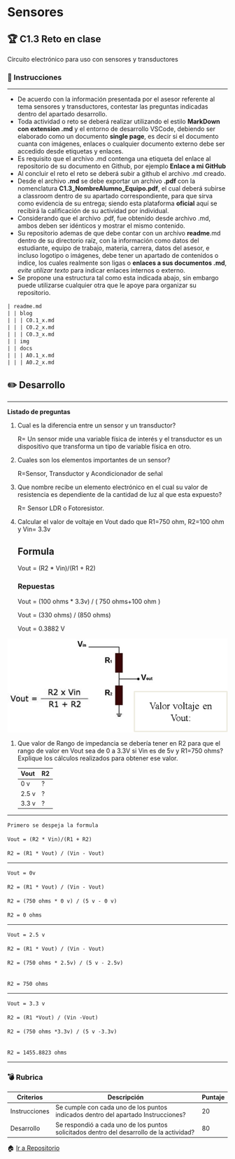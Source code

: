 # Sensores

## :trophy: C1.3 Reto en clase

Circuito electrónico para uso con sensores y transductores

### :blue_book: Instrucciones
___

- De acuerdo con la información presentada por el asesor referente al tema sensores y transductores, contestar las preguntas indicadas dentro del apartado desarrollo.
- Toda actividad o reto se deberá realizar utilizando el estilo **MarkDown con extension .md** y el entorno de desarrollo VSCode, debiendo ser elaborado como un documento **single page**, es decir si el documento cuanta con imágenes, enlaces o cualquier documento externo debe ser accedido desde etiquetas y enlaces.
- Es requisito que el archivo .md contenga una etiqueta del enlace al repositorio de su documento en Github, por ejemplo **Enlace a mi GitHub**
- Al concluir el reto el reto se deberá subir a github el archivo .md creado.
- Desde el archivo **.md** se debe exportar un archivo **.pdf** con la nomenclatura **C1.3_NombreAlumno_Equipo.pdf**, el cual deberá subirse a classroom dentro de su apartado correspondiente, para que sirva como evidencia de su entrega; siendo esta plataforma **oficial** aquí se recibirá la calificación de su actividad por individual.
- Considerando que el archivo .pdf, fue obtenido desde archivo .md, ambos deben ser idénticos y mostrar el mismo contenido.
- Su repositorio ademas de que debe contar con un archivo **readme**.md dentro de su directorio raíz, con la información como datos del estudiante, equipo de trabajo, materia, carrera, datos del asesor, e incluso logotipo o imágenes, debe tener un apartado de contenidos o indice, los cuales realmente son ligas o **enlaces a sus documentos .md**, _evite utilizar texto_ para indicar enlaces internos o externo.
- Se propone una estructura tal como esta indicada abajo, sin embargo puede utilizarse cualquier otra que le apoye para organizar su repositorio.


```  
| readme.md
| | blog
| | | C0.1_x.md
| | | C0.2_x.md
| | | C0.3_x.md
| | img
| | docs
| | | A0.1_x.md
| | | A0.2_x.md
```

## :pencil2: Desarrollo

___

**Listado de preguntas**

1. Cual es la diferencia entre un sensor y un transductor?
   
   R= Un sensor  mide una variable física de interés y el transductor es un dispositivo que transforma un tipo de variable física en otro.

2. Cuales son los elementos importantes de un sensor?
   
   R=Sensor, Transductor y Acondicionador de señal

3. Que nombre recibe un elemento electrónico en el cual su valor de resistencia es dependiente de la cantidad de luz al que esta expuesto? 
   
    R= Sensor LDR o Fotoresistor.   

1. Calcular el valor de voltaje en Vout dado que R1=750 ohm, R2=100 ohm y Vin= 3.3v
   
    ## Formula

    Vout = (R2 * Vin)/(R1 + R2) 

    ### Repuestas

    Vout = (100 ohms * 3.3v) / ( 750 ohms+100 ohm )

    Vout = (330 ohms) / (850 ohms)

    Vout = 0.3882 V  

![SensoresTransductoresCircuitoVout](../diagramas/C1.x_SensoresTransductoresCircuitoVout.png)

1. Que valor de Rango de impedancia se debería tener en R2 para que el rango de valor en Vout sea de 0 a 3.3V si Vin es de 5v y R1=750 ohms? Explique los cálculos realizados para obtener ese valor.

    Vout | R2 |
    ----|----|
    0 v | ? |
    2.5 v | ? |
    3.3 v | ? |

___

    Primero se despeja la formula

    Vout = (R2 * Vin)/(R1 + R2) 
    
    R2 = (R1 * Vout) / (Vin - Vout)
___
    Vout = 0v

    R2 = (R1 * Vout) / (Vin - Vout)

    R2 = (750 ohms * 0 v) / (5 v - 0 v)

    R2 = 0 ohms
    
___
    
    Vout = 2.5 v

    R2 = (R1 * Vout) / (Vin - Vout)

    R2 = (750 ohms * 2.5v) / (5 v - 2.5v)


    R2 = 750 ohms

___
    Vout = 3.3 v

    R2 = (R1 *Vout) / (Vin -Vout)

    R2 = (750 ohms *3.3v) / (5 v -3.3v)


    R2 = 1455.8823 ohms

___

### :bomb: Rubrica

| Criterios     | Descripción                                                                                  | Puntaje |
| ------------- | -------------------------------------------------------------------------------------------- | ------- |
| Instrucciones | Se cumple con cada uno de los puntos indicados dentro del apartado Instrucciones?            | 20 |
| Desarrollo    | Se respondió a cada uno de los puntos solicitados dentro del desarrollo de la actividad?     | 80      |

:house: [Ir a Repositorio](https://github.com/HectorJaramillo/JaramilloHector-SistemasProgramables)